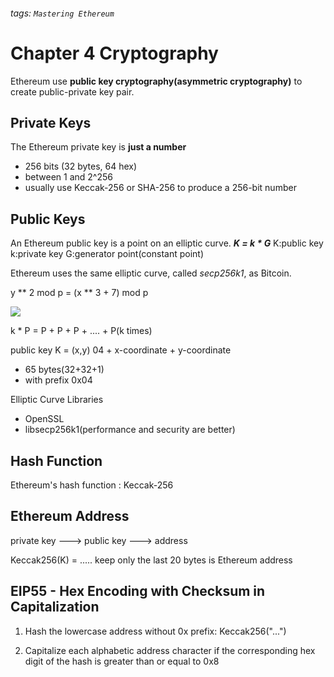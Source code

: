 ###### tags: `Mastering Ethereum`
# Chapter 4 Cryptography
Ethereum use **public key cryptography(asymmetric cryptography)** to create public-private key pair.

## Private Keys
The Ethereum private key is **just a number**
- 256 bits (32 bytes, 64 hex)
- between 1 and 2^256
- usually use Keccak-256 or SHA-256 to produce a 256-bit number

## Public Keys
An Ethereum public key is a point on an elliptic curve.
***K = k * G***
K:public key
k:private key
G:generator point(constant point)

Ethereum uses the same elliptic curve, called *secp256k1*, as Bitcoin.

y ** 2 mod p = (x ** 3 + 7) mod p

![](https://i.imgur.com/ACr3Bzn.png)

k * P = P + P + P + .... + P(k times)

public key K = (x,y)  04 + x-coordinate + y-coordinate 
- 65 bytes(32+32+1)
- with prefix 0x04

Elliptic Curve Libraries
- OpenSSL
- libsecp256k1(performance and security are better)

## Hash Function
Ethereum's hash function : Keccak-256

## Ethereum Address

private key ---> public key ---> address

Keccak256(K) = ..... keep only the last 20 bytes is Ethereum address

## EIP55 - Hex Encoding with Checksum in Capitalization
1. Hash the lowercase address without 0x prefix:
Keccak256("...")

2. Capitalize each alphabetic address character if the corresponding hex digit of the hash is greater than or equal to 0x8


